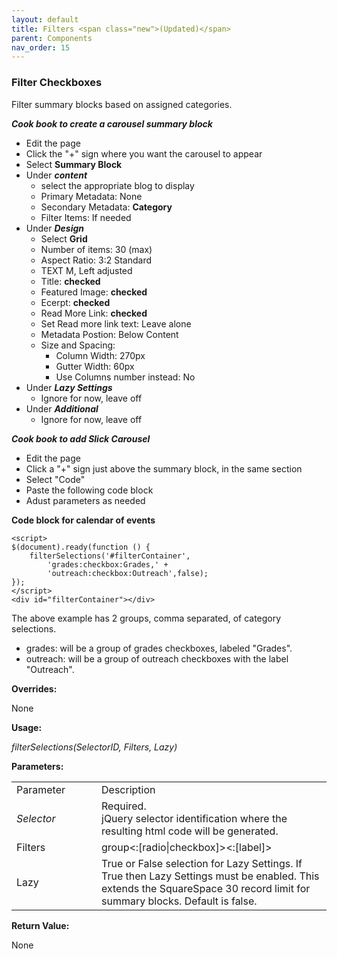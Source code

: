 ```yaml
---
layout: default
title: Filters <span class="new">(Updated)</span>
parent: Components
nav_order: 15
---
```


### Filter Checkboxes

Filter summary blocks based on assigned categories.   

***Cook book to create a carousel summary block***
- Edit the page
- Click the "+" sign where you want the carousel to appear
- Select **Summary Block**
- Under ***content*** 
	- select the appropriate blog to display
	- Primary Metadata: None
	- Secondary Metadata: **Category**
	- Filter Items: If needed
- Under ***Design*** 
	- Select **Grid**
	- Number of items: 30 (max)
	- Aspect Ratio: 3:2 Standard
	- TEXT M, Left adjusted
	- Title: **checked**
	- Featured Image: **checked**
	- Ecerpt: **checked**
	- Read More Link: **checked**
	- Set Read more link text: Leave alone
	- Metadata Postion: Below Content
	- Size and Spacing: 
		- Column Width: 270px
		- Gutter Width: 60px
		- Use Columns number instead: No
- Under ***Lazy Settings***
	- Ignore for now, leave off
- Under ***Additional***
	- Ignore for now, leave off

***Cook book to add Slick Carousel***
- Edit the page
- Click a "+" sign just above the summary block, in the same section 
- Select "Code"
- Paste the following code block
- Adust parameters as needed

**Code block for calendar of events**
```
<script>
$(document).ready(function () {
    filterSelections('#filterContainer',
        'grades:checkbox:Grades,' +
        'outreach:checkbox:Outreach',false); 
});
</script>
<div id="filterContainer"></div>
``` 
The above example has 2 groups, comma separated, of category selections.

- grades: will be a group of grades checkboxes, labeled "Grades".  
- outreach: will be a group of outreach checkboxes with the label "Outreach". 
 
**Overrides:**

None

**Usage:**

*filterSelections(SelectorID, Filters, Lazy)*

**Parameters:**

<table class="ws-table-all notranslate"> 
  <tbody>
    <tr class="tableTop">
     <td style="width:120px">Parameter</td>
     <td>Description</td>
    </tr>
    <tr>
      <td><em>Selector</em></td>
      <td>Required.<br>jQuery selector identification where the resulting html code will be generated.</td>
    </tr>
    <tr>
      <td>Filters</td>
      <td>group<:[radio|checkbox]><:[label]>
      </td>
    </tr>
    <tr>
      <td>Lazy</td>
      <td>True or False selection for Lazy Settings.  If True then Lazy Settings must be enabled.  This extends the SquareSpace 30 record limit for summary blocks.  Default is false.
      </td>
    </tr>
  </tbody>
</table>

**Return Value:**

None
